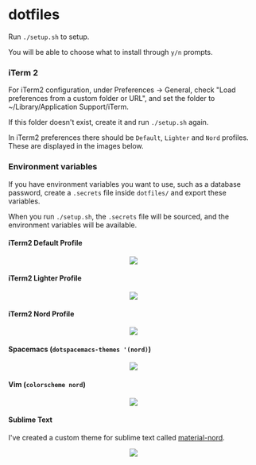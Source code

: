 # dotfiles

Run `./setup.sh` to setup.

You will be able to choose what to install through `y/n` prompts.

### iTerm 2

For iTerm2 configuration, under Preferences -> General, check "Load preferences from a custom folder or URL", and set the folder to ~/Library/Application Support/iTerm.

If this folder doesn't exist, create it and run `./setup.sh` again.

In iTerm2 preferences there should be `Default`, `Lighter` and `Nord` profiles. These are displayed in the images below.

### Environment variables

If you have environment variables you want to use, such as a database password, create a `.secrets` file inside `dotfiles/` and export these variables.

When you run `./setup.sh`, the `.secrets` file will be sourced, and the environment variables will be available.

#### iTerm2 Default Profile

<div style="text-align:center">
	<img src="https://i.imgur.com/GUkeInO.png">
</div>

#### iTerm2 Lighter Profile

<div style="text-align:center">
  <img src="https://i.imgur.com/JN1INGV.png">
</div>

#### iTerm2 Nord Profile

<div style="text-align:center">
  <img src="https://i.imgur.com/uknpE4A.png">
</div>

#### Spacemacs (`dotspacemacs-themes '(nord)`)

<div style="text-align:center">
  <img src="https://i.imgur.com/sz4Mvvb.png">
</div>

#### Vim (`colorscheme nord`)

<div style="text-align:center">
  <img src="https://i.imgur.com/6AwricJ.png">
</div>

#### Sublime Text

I've created a custom theme for sublime text called [material-nord](https://github.com/lukakerr/material-nord).

<div style="text-align:center">
  <img src="https://i.imgur.com/0dnXiui.png">
</div>